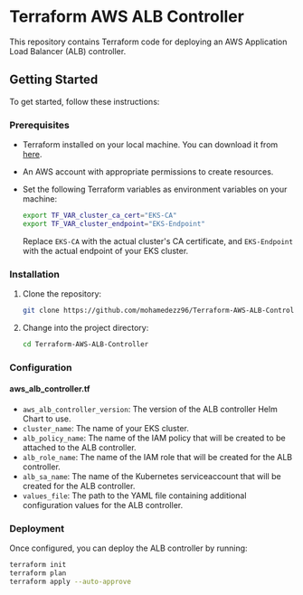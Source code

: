 # Terraform AWS ALB Controller

This repository contains Terraform code for deploying an AWS Application Load Balancer (ALB) controller.

## Getting Started

To get started, follow these instructions:

### Prerequisites

- Terraform installed on your local machine. You can download it from [here](https://www.terraform.io/downloads.html).
- An AWS account with appropriate permissions to create resources.
- Set the following Terraform variables as environment variables on your machine:

    ```bash
    export TF_VAR_cluster_ca_cert="EKS-CA"
    export TF_VAR_cluster_endpoint="EKS-Endpoint"
    ```

    Replace `EKS-CA` with the actual cluster's CA certificate, and `EKS-Endpoint` with the actual endpoint of your EKS cluster.

### Installation

1. Clone the repository:

    ```bash
    git clone https://github.com/mohamedezz96/Terraform-AWS-ALB-Controller.git
    ```
2. Change into the project directory:

    ```bash
    cd Terraform-AWS-ALB-Controller
    ```
### Configuration
#### aws_alb_controller.tf
- `aws_alb_controller_version`: The version of the ALB controller Helm Chart to use.
- `cluster_name`: The name of your EKS cluster.
- `alb_policy_name`: The name of the IAM policy that will be created to be attached to the ALB controller.
- `alb_role_name`: The name of the IAM role that will be created for the ALB controller.
- `alb_sa_name`: The name of the Kubernetes serviceaccount that will be created for the ALB controller.
- `values_file`: The path to the YAML file containing additional configuration values for the ALB controller.

### Deployment

Once configured, you can deploy the ALB controller by running:

```bash
terraform init
terraform plan
terraform apply --auto-approve
```
